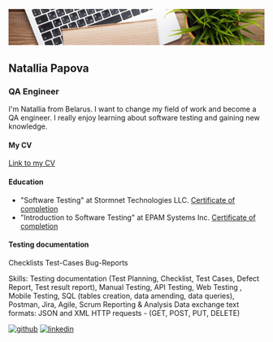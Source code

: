 ![QA Engineer](https://github.com/NataliaPapova/nataliapapova/blob/main/1611347751_6-p-fon-ofisnii-stol-81.jpg)
## Natallia Papova
### QA Engineer

I'm Natallia from Belarus. I want to change my field of work and become a QA engineer. I really enjoy learning about software testing and gaining new knowledge.

#### My CV
[Link to my CV](https://github.com/NataliaPapova/nataliapapova/blob/main/Natallia_Papova_QA_CV.pdf)

#### Education
- "Software Testing" at Stormnet Technologies LLC. [Certificate of completion]()
- "Introduction to Software Testing" at EPAM Systems Inc. [Certificate of completion]()

#### Testing documentation
Checklists
Test-Cases
Bug-Reports


Skills: Testing documentation (Test Planning, Checklist, Test Cases, Defect Report, Test result report), Manual Testing, API Testing, Web Testing , Mobile Testing, SQL (tables creation, data amending, data queries), Postman, Jira, Agile, Scrum Reporting & Analysis Data exchange text formats: JSON and XML  HTTP requests - (GET, POST, PUT, DELETE) 



[<img src='https://cdn.jsdelivr.net/npm/simple-icons@3.0.1/icons/github.svg' alt='github' height='40'>](https://github.com/nataliapapova)  [<img src='https://cdn.jsdelivr.net/npm/simple-icons@3.0.1/icons/linkedin.svg' alt='linkedin' height='40'>](https://www.linkedin.com/in/linkedin.com/in/natallia-papova-4a199a208/)  
